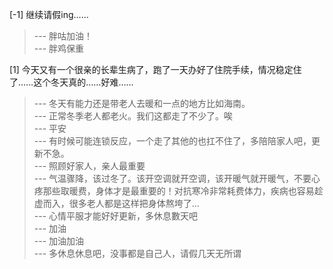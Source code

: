 
[-1] 继续请假ing……
>--- 胖咕加油！<br>
>--- 胖鸡保重<br>

[1] 今天又有一个很亲的长辈生病了，跑了一天办好了住院手续，情况稳定住了……这个冬天真的……好难……
>--- 冬天有能力还是带老人去暖和一点的地方比如海南。<br>
>--- 正常冬季老人都老火。我们这都走了不少了。唉<br>
>--- 平安<br>
>--- 有时候可能连锁反应，一个走了其他的也扛不住了，多陪陪家人吧，更新不急。<br>
>--- 照顾好家人，亲人最重要<br>
>--- 气温骤降，该过冬了。该开空调就开空调，该开暖气就开暖气，不要心疼那些取暖费，身体才是最重要的！对抗寒冷非常耗费体力，疾病也容易趁虚而入，很多老人都是这样把身体熬垮了...<br>
>--- 心情平服才能好好更新，多休息數天吧<br>
>--- 加油<br>
>--- 加油加油<br>
>--- 多休息休息吧，没事都是自己人，请假几天无所谓<br>
